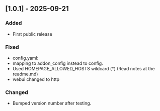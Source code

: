 ## [1.0.1] - 2025-09-21

### Added

- First public release

### Fixed

- config.yaml:
 - mapping to addon_config instead to config.
 - Used HOMEPAGE_ALLOWED_HOSTS wildcard (*) (Read notes at the readme.md)
 - webui changed to http

### Changed

- Bumped version number after testing.
